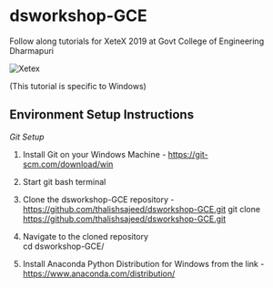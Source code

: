 # dsworkshop-GCE
Follow along tutorials for XeteX 2019 at Govt College of Engineering Dharmapuri

![Xetex](https://i.imgur.com/P6GQneG.jpg)

(This tutorial is specific to Windows)

## Environment Setup Instructions


*Git Setup*   
1. Install Git on your Windows Machine - https://git-scm.com/download/win 

2. Start git bash terminal 

3. Clone the dsworkshop-GCE repository - https://github.com/thalishsajeed/dsworkshop-GCE.git 
   git clone https://github.com/thalishsajeed/dsworkshop-GCE.git 
4. Navigate to the cloned repository    
   cd dsworkshop-GCE/   
5. Install Anaconda Python Distribution for Windows from the link - https://www.anaconda.com/distribution/ 
